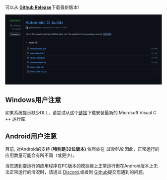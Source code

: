 可以从 [**Github Release**](https://github.com/EKA2L1/EKA2L1/releases/tag/continous)下载最新版本!

![release_shot](/assets/download/release_page.png)

## Windows用户注意
如果系统提示缺少DLL，请尝试从这个[链接](https://support.microsoft.com/zh-CN/help/2977003/the-latest-supported-visual-c-downloads)下载安装最新的 Microsoft Visual C ++ 运行库.

## Android用户注意

目前, 对Android的支持 **(特别是32位版本)** 依然处在 *试验阶段*.因此，正常运行的应用数量可能会有所不同（或更少）。

当您遇到要运行的应用程序在PC版本的模拟器上正常运行但在Android版本上无法正常运行的情况时，请通过 [Discord](https://discord.gg/5Bm5SJ9),或者到 [Github](https://github.com/EKA2L1/EKA2L1/issues)提交您遇到的问题。
